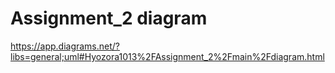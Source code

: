 # Assignment_2 diagram
https://app.diagrams.net/?libs=general;uml#Hyozora1013%2FAssignment_2%2Fmain%2Fdiagram.html
